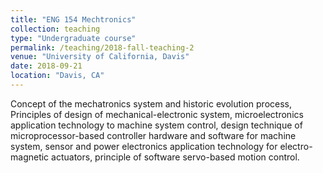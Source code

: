 ```yaml
---
title: "ENG 154 Mechtronics"
collection: teaching
type: "Undergraduate course"
permalink: /teaching/2018-fall-teaching-2
venue: "University of California, Davis"
date: 2018-09-21
location: "Davis, CA"
---
```


Concept of the mechatronics system and historic evolution process, Principles of design of mechanical-electronic system, microelectronics application technology to machine system control, design technique of microprocessor-based controller hardware and software for machine system, sensor and power electronics application technology for electro-magnetic actuators, principle of software servo-based motion control. 

